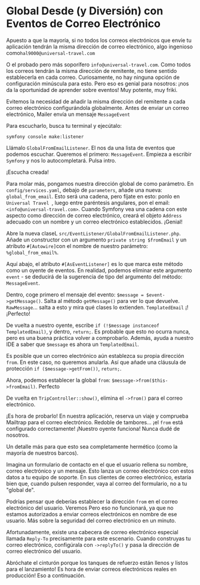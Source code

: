 # Global Desde (y Diversión) con Eventos de Correo Electrónico

Apuesto a que la mayoría, si no todos los correos electrónicos que envíe tu aplicación tendrán la misma dirección de correo electrónico, algo ingenioso como`hal9000@universal-travel.com`

O el probado pero más soporífero `info@universal-travel.com`. Como todos los correos tendrán la misma dirección de remitente, no tiene sentido establecerla en cada correo. Curiosamente, no hay ninguna opción de configuración minúscula para esto. Pero eso es genial para nosotros: ¡nos da la oportunidad de aprender sobre eventos! Muy potente, muy friki.

Evitemos la necesidad de añadir la misma dirección del remitente a cada correo electrónico configurándola globalmente. Antes de enviar un correo electrónico, Mailer envía un mensaje `MessageEvent`

Para escucharlo, busca tu terminal y ejecútalo:

```terminal
symfony console make:listener
```

Llámalo `GlobalFromEmailListener`. El nos da una lista de eventos que podemos escuchar. Queremos el primero: `MessageEvent`. Empieza a escribir `Symfony` y nos lo autocompletará. Pulsa intro.

¡Escucha creada!

Para molar más, pongamos nuestra dirección global de como parámetro. En `config/services.yaml`, debajo de `parameters`, añade una nueva: `global_from_email`. Esto será una cadena, pero fíjate en esto: ponlo en `Universal Travel `, luego entre paréntesis angulares, pon el email:`<info@universal-travel.com>`. Cuando Symfony vea una cadena con este aspecto como dirección de correo electrónico, creará el objeto `Address` adecuado con un nombre y un correo electrónico establecidos. ¡Genial!

Abre la nueva claseL `src/EventListener/GlobalFromEmailListener.php`. Añade un constructor con un argumento `private string $fromEmail` y un atributo `#[Autowire]`con el nombre de nuestro parámetro: `%global_from_email%`.

Aquí abajo, el atributo `#[AsEventListener]` es lo que marca este método como un oyente de eventos. En realidad, podemos eliminar este argumento `event` - se deducirá de la sugerencia de tipo del argumento del método: `MessageEvent`.

Dentro, coge primero el mensaje del evento: `$message = $event->getMessage()`. Salta al método `getMessage()` para ver lo que devuelve. `RawMessage`... salta a esto y mira qué clases lo extienden. `TemplatedEmail` ¡! ¡Perfecto!

De vuelta a nuestro oyente, escribe `if (!$message instanceof TemplatedEmail)`, y dentro, `return;`. Es probable que esto no ocurra nunca, pero es una buena práctica volver a comprobarlo. Además, ayuda a nuestro IDE a saber que `$message` es ahora un `TemplatedEmail`.

Es posible que un correo electrónico aún establezca su propia dirección `from`. En este caso, no queremos anularla. Así que añade una cláusula de protección `if ($message->getFrom())`, `return;`.

Ahora, podemos establecer la global `from`: `$message->from($this->fromEmail)`. Perfecto

De vuelta en `TripController::show()`, elimina el `->from()` para el correo electrónico.

¡Es hora de probarlo! En nuestra aplicación, reserva un viaje y comprueba Mailtrap para el correo electrónico. Redoble de tambores... ¡el `from` está configurado correctamente! ¡Nuestro oyente funciona! Nunca dudé de nosotros.

Un detalle más para que esto sea completamente hermético (como la mayoría de nuestros barcos).

Imagina un formulario de contacto en el que el usuario rellena su nombre, correo electrónico y un mensaje. Esto lanza un correo electrónico con estos datos a tu equipo de soporte. En sus clientes de correo electrónico, estaría bien que, cuando pulsen responder, vaya al correo del formulario, no a tu "global de".

Podrías pensar que deberías establecer la dirección `from` en el correo electrónico del usuario. Veremos Pero eso no funcionará, ya que no estamos autorizados a enviar correos electrónicos en nombre de ese usuario. Más sobre la seguridad del correo electrónico en un minuto.

Afortunadamente, existe una cabecera de correo electrónico especial llamada `Reply-To` precisamente para este escenario. Cuando construyas tu correo electrónico, configúrala con `->replyTo()` y pasa la dirección de correo electrónico del usuario.

Abróchate el cinturón porque los tanques de refuerzo están llenos y listos para el lanzamiento! Es hora de enviar correos electrónicos reales en producción! Eso a continuación.
